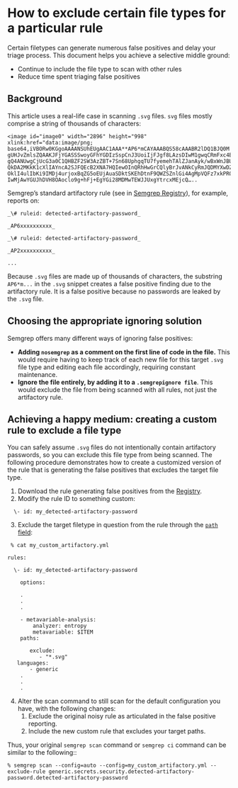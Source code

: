 # How to exclude certain file types for a particular rule

Certain filetypes can generate numerous false positives and delay your triage process. This document helps you achieve a selective middle ground:

* Continue to include the file type to scan with other rules
* Reduce time spent triaging false positives

## Background

This article uses a real-life case in scanning `.svg` files. `svg` files mostly comprise a string of thousands of characters:

```
<image id="image0" width="2896" height="998" xlink:href="data:image/png;
base64,iVBORw0KGgoAAAANSUhEUgAAC1AAA**AP6*mCAYAAABQS58cAAABR2lDQ1BJQ0M
gUHJvZmlsZQAAKJFjYGASSSwoyGFhYGDIzSspCnJ3UoiIjFJgf8LAzsDIwM1gwqCRmFxc4B
gQ4ANUwgCjUcG3a0C1QHBZF2SW3AzZBT+7Sn68UphgqTU7fyemehTAlZJanAyk/wBxWnJBU
QkDA2MKkK1cXlIAYncA2SJFQEcB2XNA7HQIewOInQRhHwGrCQlyBrJvANkCyRmJQDMYXwDZ
OklI4ulIbKi9IMDj4urjoxBqZG5oEUjAuaSDktSKEhDtnF9QWZSZnlGi4AgMpVQFz7xkPR0F
IwMjAwYGUJhDVH8OAoclo9g+hFj+EgYGi28MDMwTEWJJUxgYtrcxMEjcQ…..
```

Semgrep’s standard artifactory rule (see in [Semgrep Registry](https://semgrep.dev/r?q=generic.secrets.security.detected-artifactory-password.detected-artifactory-password)), for example, reports on:

```
_\# ruleid: detected-artifactory-password_

_AP6xxxxxxxxxx_

_\# ruleid: detected-artifactory-password_

_AP2xxxxxxxxxx_

...
```

Because `.svg` files are made up of thousands of characters, the substring `AP6*m...` in the `.svg` snippet creates a false positive finding due to the artifactory rule. It is a false positive because no passwords are leaked by the `.svg` file.

## Choosing the appropriate ignoring solution

Semgrep offers many different ways of ignoring false positives: 

* **Adding `nosemgrep` as a comment on the first line of code in the file.** This would require having to keep track of each new file for this target `.svg` file type and editing each file accordingly, requiring constant maintenance.
* **Ignore the file entirely, by adding it to a `.semgrepignore file`**. This would exclude the file from being scanned with all rules, not just the artifactory rule.

## Achieving a happy medium: creating a custom rule to exclude a file type

You can safely assume `.svg` files do not intentionally contain artifactory passwords, so you can exclude this file type from being scanned. The following procedure demonstrates how to create a customized version of the rule that is generating the false positives that excludes the target file type.

1. Download the rule generating false positives from the [Registry](https://semgrep.dev/r).
2. Modify the rule ID to something custom:
```
  \- id: my_detected-artifactory-password
```
3. Exclude the target filetype in question from the rule through the [`path` field](/semgrep-cloud-platform/user-management/#controlling-access-through-roles): 

```
 % cat my_custom_artifactory.yml 
 
rules:

  \- id: my_detected-artifactory-password
  
    options:
    
    .
    .
    .
    
    - metavariable-analysis:
        analyzer: entropy
        metavariable: $ITEM 
    paths:
    
       exclude:
          - "*.svg" 
   languages:
       - generic
    .
    .
    .
```
4. Alter the scan command to still scan for the default configuration you have, with the following changes:
    1. Exclude the original noisy rule as articulated in the false positive reporting.
    2. Include the new custom rule that excludes your target paths.

Thus, your original `semgrep scan` command or `semgrep ci` command can be similar to the following::

```
% semgrep scan --config=auto --config=my_custom_artifactory.yml --exclude-rule generic.secrets.security.detected-artifactory-password.detected-artifactory-password
```
